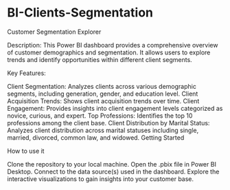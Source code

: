 # BI-Clients-Segmentation

Customer Segmentation Explorer

Description: This Power BI dashboard provides a comprehensive overview of customer demographics and segmentation. It allows users to explore trends and identify opportunities within different client segments.

Key Features:

Client Segmentation: Analyzes clients across various demographic segments, including generation, gender, and education level.
Client Acquisition Trends: Shows client acquisition trends over time.
Client Engagement: Provides insights into client engagement levels categorized as novice, curious, and expert.
Top Professions: Identifies the top 10 professions among the client base.
Client Distribution by Marital Status: Analyzes client distribution across marital statuses including single, married, divorced, common law, and widowed.
Getting Started

How to use it

Clone the repository to your local machine.
Open the .pbix file in Power BI Desktop.
Connect to the data source(s) used in the dashboard.
Explore the interactive visualizations to gain insights into your customer base.

